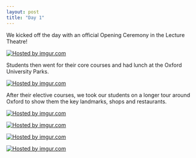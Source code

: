 ```yaml
---
layout: post
title: "Day 1"
---
```



We kicked off the day with an official Opening Ceremony in the Lecture Theatre!

<a href="http://imgur.com/Vk3Kpid"><img src="http://i.imgur.com/Vk3Kpid.jpg" title="Hosted by imgur.com" /></a>

Students then went for their core courses and had lunch at the Oxford University Parks. 

<a href="http://imgur.com/IcmPH9l"><img src="http://i.imgur.com/IcmPH9l.jpg" title="Hosted by imgur.com" /></a>

After their elective courses, we took our students on a longer tour around Oxford to show them the key landmarks, shops and restaurants.

<a href="http://imgur.com/EIdscBS"><img src="http://i.imgur.com/EIdscBS.jpg" title="Hosted by imgur.com" /></a>

<a href="http://imgur.com/JU0vCdM"><img src="http://i.imgur.com/JU0vCdM.jpg" title="Hosted by imgur.com" /></a>

<a href="http://imgur.com/PWZssIs"><img src="http://i.imgur.com/PWZssIs.jpg" title="Hosted by imgur.com" /></a>

<a href="http://imgur.com/BI1bvpP"><img src="http://i.imgur.com/BI1bvpP.jpg" title="Hosted by imgur.com" /></a>
